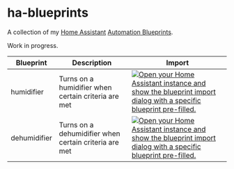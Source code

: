 # ha-blueprints

A collection of my [Home Assistant](https://www.home-assistant.io/) [Automation Blueprints](https://www.home-assistant.io/docs/blueprint).

Work in progress.


Blueprint | Description | Import
-- | -- | --
humidifier | Turns on a humidifier when certain criteria are met | [![Open your Home Assistant instance and show the blueprint import dialog with a specific blueprint pre-filled.](https://my.home-assistant.io/badges/blueprint_import.svg)](https://my.home-assistant.io/redirect/blueprint_import/?blueprint_url=https%3A%2F%2Fgithub.com%2FTheRealWaldo%2Fha-humidifier%2Fblob%2Fmain%2Fblueprints%2fautomation%2fTheRealWaldo%2fhumidifier.yaml)
dehumidifier | Turns on a dehumidifier when certain criteria are met | [![Open your Home Assistant instance and show the blueprint import dialog with a specific blueprint pre-filled.](https://my.home-assistant.io/badges/blueprint_import.svg)](https://my.home-assistant.io/redirect/blueprint_import/?blueprint_url=https%3A%2F%2Fgithub.com%2FTheRealWaldo%2Fha-humidifier%2Fblob%2Fmain%2Fblueprints%2fautomation%2fTheRealWaldo%2fdehumidifier.yaml)
